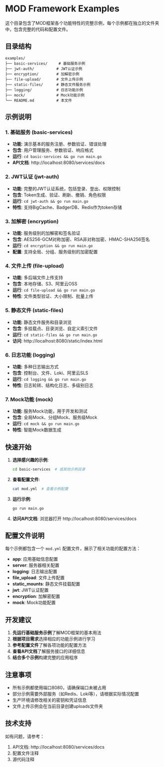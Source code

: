 # MOD Framework Examples

这个目录包含了MOD框架各个功能特性的完整示例，每个示例都在独立的文件夹中，包含完整的代码和配置文件。

## 目录结构

```
examples/
├── basic-services/     # 基础服务示例
├── jwt-auth/          # JWT认证示例
├── encryption/        # 加解密示例
├── file-upload/       # 文件上传示例
├── static-files/      # 静态文件服务示例
├── logging/           # 日志功能示例
├── mock/              # Mock功能示例
└── README.md          # 本文件
```

## 示例说明

### 1. 基础服务 (basic-services)
- **功能**: 演示基本的服务注册、参数验证、错误处理
- **包含**: 用户管理服务、参数验证、响应格式
- **运行**: `cd basic-services && go run main.go`
- **API文档**: http://localhost:8080/services/docs

### 2. JWT认证 (jwt-auth)
- **功能**: 完整的JWT认证系统，包括登录、登出、权限控制
- **包含**: Token生成、验证、刷新、撤销、角色权限
- **运行**: `cd jwt-auth && go run main.go`
- **特性**: 支持BigCache、BadgerDB、Redis作为token存储

### 3. 加解密 (encryption)
- **功能**: 服务级别的加解密和签名验证
- **包含**: AES256-GCM对称加密、RSA非对称加密、HMAC-SHA256签名
- **运行**: `cd encryption && go run main.go`
- **配置**: 支持全局、分组、服务级别的加密配置

### 4. 文件上传 (file-upload)
- **功能**: 多后端文件上传支持
- **包含**: 本地存储、S3、阿里云OSS
- **运行**: `cd file-upload && go run main.go`
- **特性**: 文件类型验证、大小限制、批量上传

### 5. 静态文件 (static-files)
- **功能**: 静态文件服务和目录浏览
- **包含**: 多挂载点、目录浏览、自定义索引文件
- **运行**: `cd static-files && go run main.go`
- **访问**: http://localhost:8080/static/index.html

### 6. 日志功能 (logging)
- **功能**: 多种日志输出方式
- **包含**: 控制台、文件、Loki、阿里云SLS
- **运行**: `cd logging && go run main.go`
- **特性**: 日志轮转、结构化日志、多级别日志

### 7. Mock功能 (mock)
- **功能**: 服务Mock功能，用于开发和测试
- **包含**: 全局Mock、分组Mock、服务级Mock
- **运行**: `cd mock && go run main.go`
- **特性**: 智能Mock数据生成

## 快速开始

1. **选择感兴趣的示例**:
   ```bash
   cd basic-services  # 或其他示例目录
   ```

2. **查看配置文件**:
   ```bash
   cat mod.yml  # 查看示例配置
   ```

3. **运行示例**:
   ```bash
   go run main.go
   ```

4. **访问API文档**:
   浏览器打开 http://localhost:8080/services/docs

## 配置文件说明

每个示例都包含一个 `mod.yml` 配置文件，展示了相关功能的配置方法：

- **app**: 应用基础信息配置
- **server**: 服务器相关配置
- **logging**: 日志输出配置
- **file_upload**: 文件上传配置
- **static_mounts**: 静态文件挂载配置
- **jwt**: JWT认证配置
- **encryption**: 加解密配置
- **mock**: Mock功能配置

## 开发建议

1. **先运行基础服务示例**了解MOD框架的基本用法
2. **根据项目需求**选择相应的功能示例进行学习
3. **参考配置文件**了解各项功能的配置方法
4. **查看API文档**了解服务接口的详细信息
5. **结合多个示例**构建完整的应用程序

## 注意事项

- 所有示例都使用端口8080，请确保端口未被占用
- 部分示例需要外部服务（如Redis、Loki等），请根据实际情况配置
- 生产环境请修改相关的密钥和凭证信息
- 文件上传示例会在当前目录创建uploads文件夹

## 技术支持

如有问题，请参考：
1. API文档: http://localhost:8080/services/docs
2. 配置文件注释
3. 源代码注释